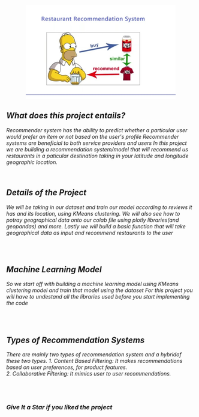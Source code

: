 <div align="center"> <img src="Screenshots/main.jfif" width="400" height="250"> </center> </div>

<i>
  
  <h2> <i> What does this project entails? </i> </h2>
<p><i> Recommender system has the ability to predict whether a particular user would prefer an item or not based on the user's profile Recommender systems are beneficial to both service providers and users In this project we are building a recommendation system/model that will recommend us restaurants in a paticular destination taking in your latitude and longitude geographic location.</p>

<br>


  <h2> Details of the Project </h2>

<p>We will be taking in our dataset and train our model according to reviews it has and its location, using KMeans clustering. We will also see how to potray geographical data onto our colab file using plotly libraries(and geopandas) and more. Lastly we will build a basic function that will take geographical data as input and recommend restaurants to the user</p>
  
<br><br>
<h2> <i>Machine Learning Model</i> </h2>
<p><i>So we start off with building a machine learning model using KMeans clustering model and train that model using the dataset For this project you will have to undestand all the libraries used before you start implementing the code</p>
  <br> <br>

 <h2> <i>Types of Recommendation Systems</i> </h2> 
<p><i>There are mainly two types of recommendation system and a hybridof these two types.
  1. Content Based Filtering: It makes recommendations based on user preferences, for product features. <br>
  2. Collaborative Filtering: It mimics user to user recommendations. 
</p>

  
  <br><br>



### Give It a Star if you liked the project 
